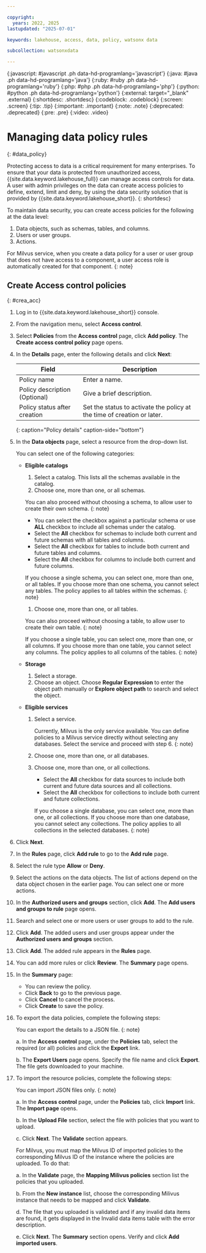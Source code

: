 ```yaml
---

copyright:
  years: 2022, 2025
lastupdated: "2025-07-01"

keywords: lakehouse, access, data, policy, watsonx data

subcollection: watsonxdata

---
```


{:javascript: #javascript .ph data-hd-programlang='javascript'}
{:java: #java .ph data-hd-programlang='java'}
{:ruby: #ruby .ph data-hd-programlang='ruby'}
{:php: #php .ph data-hd-programlang='php'}
{:python: #python .ph data-hd-programlang='python'}
{:external: target="_blank" .external}
{:shortdesc: .shortdesc}
{:codeblock: .codeblock}
{:screen: .screen}
{:tip: .tip}
{:important: .important}
{:note: .note}
{:deprecated: .deprecated}
{:pre: .pre}
{:video: .video}

# Managing data policy rules
{: #data_policy}

Protecting access to data is a critical requirement for many enterprises. To ensure that your data is protected from unauthorized access, {{site.data.keyword.lakehouse_full}} can manage access controls for data. A user with admin privileges on the data can create access policies to define, extend, limit and deny, by using the data security solution that is provided by {{site.data.keyword.lakehouse_short}}.
{: shortdesc}

To maintain data security, you can create access policies for the following at the data level:

1. Data objects, such as schemas, tables, and columns.
2. Users or user groups.
3. Actions.

For Milvus service, when you create a data policy for a user or user group that does not have access to a component, a user access role is automatically created for that component.
{: note}

## Create Access control policies
{: #crea_acc}

1. Log in to {{site.data.keyword.lakehouse_short}} console.
1. From the navigation menu, select **Access control**.
1. Select **Policies** from the **Access control** page, click **Add policy**. The **Create access control policy** page opens.
1. In the **Details** page, enter the following details and click **Next**:

   | Field | Description |
   | --- | --- |
   | Policy name | Enter a name. |
   | Policy description (Optional) | Give a brief description. |
   | Policy status after creation | Set the status to activate the policy at the time of creation or later. |
   {: caption="Policy details" caption-side="bottom"}

1. In the **Data objects** page, select a resource from the drop-down list.

   You can select one of the following categories:
   - **Eligible catalogs**

     1. Select a catalog. This lists all the schemas available in the catalog.
     1. Choose one, more than one, or all schemas.

     You can also proceed without choosing a schema, to allow user to create their own schema.
     {: note}

        - You can select the checkbox against a particular schema or use **ALL** checkbox to include all schemas under the catalog.
        - Select the **All** checkbox for schemas to include both current and future schemas with all tables and columns.
        - Select the **All** checkbox for tables to include both current and future tables and columns.
        - Select the **All** checkbox for columns to include both current and future columns.

        If you choose a single schema, you can select one, more than one, or all tables. If you choose more than one schema, you cannot select any tables. The policy applies to all tables within the schemas.
        {: note}

     1. Choose one, more than one, or all tables.

     You can also proceed without choosing a table, to allow user to create their own table.
     {: note}

        If you choose a single table, you can select one, more than one, or all columns. If you choose more than one table, you cannot select any columns. The policy applies to all columns of the tables.
        {: note}

   - **Storage**

     1. Select a storage.
     1. Choose an object. Choose **Regular Expression** to enter the object path manually or **Explore object path** to search and select the object.

   - **Eligible services**

     1. Select a service.

        Currently, Milvus is the only service available. You can define policies to a Milvus service directly without selecting any databases. Select the service and proceed with step 6.
        {: note}

     1. Choose one, more than one, or all databases.
     1. Choose one, more than one, or all collections.

        - Select the **All** checkbox for data sources to include both current and future data sources and all collections.
        - Select the **All** checkbox for collections to include both current and future collections.

        If you choose a single database, you can select one, more than one, or all collections. If you choose more than one database, you cannot select any collections. The policy applies to all collections in the selected databases.
        {: note}

1. Click **Next**.
1. In the **Rules** page, click **Add rule** to go to the **Add rule** page.
1. Select the rule type **Allow** or **Deny**.
1. Select the actions on the data objects. The list of actions depend on the data object chosen in the earlier page. You can select one or more actions.
1. In the **Authorized users and groups** section, click **Add**. The **Add users and groups to rule** page opens.
1. Search and select one or more users or user groups to add to the rule.
1. Click **Add**. The added users and user groups appear under the **Authorized users and groups** section.
1. Click **Add**. The added rule appears in the **Rules** page.
1. You can add more rules or click **Review**. The **Summary** page opens.
1. In the **Summary** page:
   - You can review the policy.
   - Click **Back** to go to the previous page.
   - Click **Cancel** to cancel the process.
   - Click **Create** to save the policy.



9. To export the data policies, complete the following steps:

   You can export  the details to a JSON file.
   {: note}

   a. In the **Access control** page, under the **Policies** tab, select the required (or all) policies and click the **Export** link.

   b. The **Export Users** page opens. Specify the file name and click **Export**. The file gets downloaded to your machine.

9. To import the resource policies, complete the following steps:

   You can import JSON files only.
   {: note}

   a. In the **Access control** page, under the **Policies** tab, click **Import** link. The **Import page** opens.

   b. In the **Upload File** section, select the file with policies that you want to upload.

   c. Click **Next**. The **Validate** section appears.

      For Milvus, you must map the Milvus ID of imported policies to the corresponding Milvus ID of the instance where the policies are uploaded. To do that:

      a. In the **Validate** page, the **Mapping Milivus policies** section list the policies that you uploaded.

      b. From the **New instance** list, choose the corresponding Milivus instance that needs to be mapped and click **Validate**.

   d. The file that you uploaded is validated and if any invalid data items are found, it gets displayed in the Invalid data items table with the error description.

   e. Click **Next**. The **Summary** section opens. Verify and click **Add imported users**.

